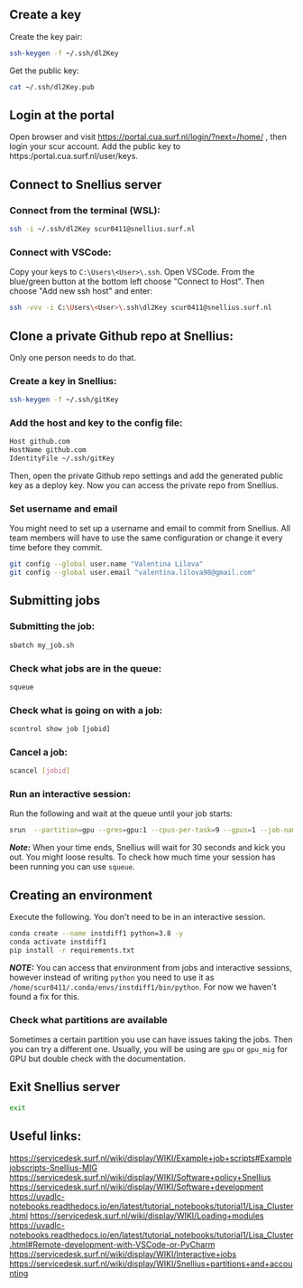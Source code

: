 ## Create a key
Create the key pair:
```bash
ssh-keygen -f ~/.ssh/dl2Key
```
Get the public key:
```bash
cat ~/.ssh/dl2Key.pub
```
## Login at the portal
Open browser and visit https://portal.cua.surf.nl/login/?next=/home/ , then login your scur account. 
Add the public key to https:/portal.cua.surf.nl/user/keys.

## Connect to Snellius server

### Connect from the terminal (WSL):
```bash
ssh -i ~/.ssh/dl2Key scur0411@snellius.surf.nl
```
### Connect with VSCode:
Copy your keys to `C:\Users\<User>\.ssh`. Open VSCode. From the blue/green button at the bottom left choose "Connect to Host". Then choose "Add new ssh host" and enter:
```bash
ssh -vvv -i C:\Users\<User>\.ssh\dl2Key scur0411@snellius.surf.nl
```

## Clone a private Github repo at Snellius:

Only one person needs to do that.

### Create a key in Snellius:
```bash
ssh-keygen -f ~/.ssh/gitKey
```

### Add the host and key to the config file:
```bash
Host github.com
HostName github.com
IdentityFile ~/.ssh/gitKey
```

Then, open the private Github repo settings and add the generated public key as a deploy key. Now you can access the private repo from Snellius.

### Set username and email

You might need to set up a username and email to commit from Snellius. All team members will have to use the same configuration or change it every time before they commit.

```bash
git config --global user.name "Valentina Lilova"
git config --global user.email "valentina.lilova98@gmail.com"
```

## Submitting jobs

### Submitting the job:
```bash
sbatch my_job.sh
```

### Check what jobs are in the queue:
```bash
squeue
```

### Check what is going on with a job:
```bash
scontrol show job [jobid]
```

### Cancel a job:
```bash
scancel [jobid]
```

### Run an interactive session:
Run the following and wait at the queue until your job starts:
```bash
srun  --partition=gpu --gres=gpu:1 --cpus-per-task=9 --gpus=1 --job-name=Interactive --ntasks=1 --time=01:00:00 --mem=32000M --pty /bin/bash
```

***Note:*** When your time ends, Snellius will wait for 30 seconds and kick you out. You might loose results. To check how much time your session has been running you can use `squeue`.

## Creating an environment
Execute the following. You don't need to be in an interactive session.
```bash
conda create --name instdiff1 python=3.8 -y
conda activate instdiff1
pip install -r requirements.txt
```

***NOTE:*** You can access that environment from jobs and interactive sessions, however instead of writing `python` you need to use it as `/home/scur0411/.conda/envs/instdiff1/bin/python`. For now we haven't found a fix for this.

### Check what partitions are available

Sometimes a certain partition you use can have issues taking the jobs. Then you can try a different one. Usually, you will be using are `gpu` or `gpu_mig` for GPU but double check with the documentation.

## Exit Snellius server
```bash
exit
```

## Useful links: 
https://servicedesk.surf.nl/wiki/display/WIKI/Example+job+scripts#Examplejobscripts-Snellius-MIG
https://servicedesk.surf.nl/wiki/display/WIKI/Software+policy+Snellius
https://servicedesk.surf.nl/wiki/display/WIKI/Software+development
https://uvadlc-notebooks.readthedocs.io/en/latest/tutorial_notebooks/tutorial1/Lisa_Cluster.html
https://servicedesk.surf.nl/wiki/display/WIKI/Loading+modules
https://uvadlc-notebooks.readthedocs.io/en/latest/tutorial_notebooks/tutorial1/Lisa_Cluster.html#Remote-development-with-VSCode-or-PyCharm
https://servicedesk.surf.nl/wiki/display/WIKI/Interactive+jobs
https://servicedesk.surf.nl/wiki/display/WIKI/Snellius+partitions+and+accounting

